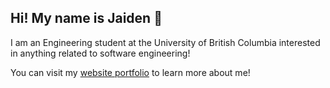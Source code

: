 <h2>Hi! My name is Jaiden 👋</h2>

I am an Engineering student at the University of British Columbia interested in anything related to software engineering!

You can visit my [website portfolio](https://jaidensiu.github.io/) to learn more about me!

<!---
jaidensiu/jaidensiu is a ✨ special ✨ repository because its `README.md` (this file) appears on your GitHub profile.
You can click the Preview link to take a look at your changes.
--->

